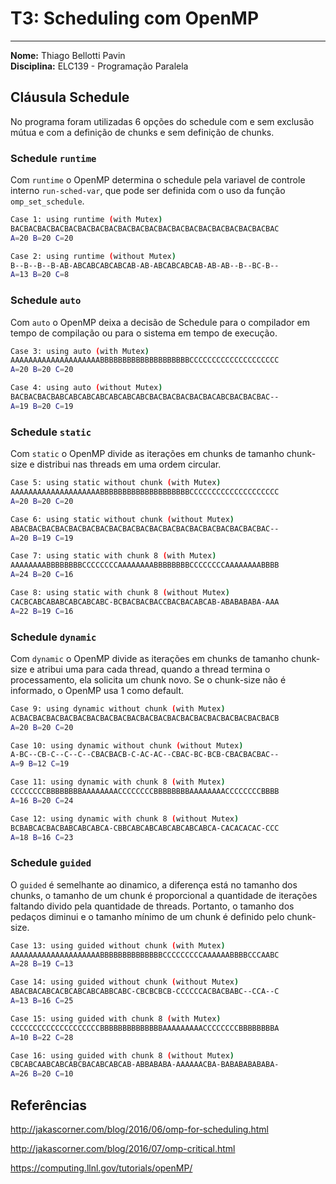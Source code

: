 # T3: Scheduling com OpenMP
-------------------------------------

**Nome:** Thiago Bellotti Pavin
<br>
**Disciplina:** ELC139 - Programação Paralela

## Cláusula Schedule

No programa foram utilizadas 6 opções do schedule com e sem exclusão mútua e com a definição de chunks e sem definição de chunks.

### Schedule `runtime` 

Com `runtime` o OpenMP determina o schedule pela variavel de controle interno `run-sched-var`, que pode ser definida com o uso da função `omp_set_schedule`.

``` bash
Case 1: using runtime (with Mutex)
BACBACBACBACBACBACBACBACBACBACBACBACBACBACBACBACBACBACBACBAC
A=20 B=20 C=20 

Case 2: using runtime (without Mutex)
B--B--B--B-AB-ABCABCABCABCAB-AB-ABCABCABCAB-AB-AB--B--BC-B--
A=13 B=20 C=8 
```

### Schedule `auto`

Com `auto` o OpenMP deixa a decisão de Schedule para o compilador em tempo de compilação ou para o sistema em tempo de execução.

``` bash
Case 3: using auto (with Mutex)
AAAAAAAAAAAAAAAAAAAABBBBBBBBBBBBBBBBBBBBCCCCCCCCCCCCCCCCCCCC
A=20 B=20 C=20 

Case 4: using auto (without Mutex)
BACBACBACBABCABCABCABCABCABCABCBACBACBACBACBACABCBACBACBAC--
A=19 B=20 C=19 
```

### Schedule `static`

Com `static` o OpenMP divide as iterações em chunks de tamanho chunk-size e distribui nas threads em uma ordem circular.

``` bash
Case 5: using static without chunk (with Mutex)
AAAAAAAAAAAAAAAAAAAABBBBBBBBBBBBBBBBBBBBCCCCCCCCCCCCCCCCCCCC
A=20 B=20 C=20 

Case 6: using static without chunk (without Mutex)
ABACBACBACBACBACBACBACBACBACBACBACBACBACBACBACBACBACBACBAC--
A=20 B=19 C=19 

Case 7: using static with chunk 8 (with Mutex)
AAAAAAAABBBBBBBBCCCCCCCCAAAAAAAABBBBBBBBCCCCCCCCAAAAAAAABBBB
A=24 B=20 C=16 

Case 8: using static with chunk 8 (without Mutex)
CACBCABCABABCABCABCABC-BCBACBACBACCBACBACABCAB-ABABABABA-AAA
A=22 B=19 C=16 
```

### Schedule `dynamic`

Com `dynamic` o OpenMP divide as iterações em chunks de tamanho chunk-size e atribui uma para cada thread, quando a thread termina o processamento, ela solicita um chunk novo. Se o chunk-size não é informado, o OpenMP usa 1 como default.

``` bash
Case 9: using dynamic without chunk (with Mutex)
ACBACBACBACBACBACBACBACBACBACBACBACBACBACBACBACBACBACBACBACB
A=20 B=20 C=20 

Case 10: using dynamic without chunk (without Mutex)
A-BC--CB-C--C--C--CBACBACB-C-AC-AC--CBAC-BC-BCB-CBACBACBAC--
A=9 B=12 C=19 

Case 11: using dynamic with chunk 8 (with Mutex)
CCCCCCCCBBBBBBBBAAAAAAAACCCCCCCCBBBBBBBBAAAAAAAACCCCCCCCBBBB
A=16 B=20 C=24 

Case 12: using dynamic with chunk 8 (without Mutex)
BCBABCACBACBABCABCABCA-CBBCABCABCABCABCABCABCA-CACACACAC-CCC
A=18 B=16 C=23 
```

### Schedule `guided`

O `guided` é semelhante ao dinamico, a diferença está no tamanho dos chunks, o tamanho de um chunk é proporcional a quantidade de iterações faltando divido pela quantidade de threads. Portanto, o tamanho dos pedaços diminui e o tamanho mínimo de um chunk é definido pelo chunk-size.

``` bash
Case 13: using guided without chunk (with Mutex)
AAAAAAAAAAAAAAAAAAAABBBBBBBBBBBBBBCCCCCCCCCAAAAAABBBBCCCAABC
A=28 B=19 C=13

Case 14: using guided without chunk (without Mutex)
ABACBACABCACBCABCABCABBCABC-CBCBCBCB-CCCCCCACBACBABC--CCA--C
A=13 B=16 C=25

Case 15: using guided with chunk 8 (with Mutex)
CCCCCCCCCCCCCCCCCCCCBBBBBBBBBBBBBBAAAAAAAAACCCCCCCCBBBBBBBBA
A=10 B=22 C=28

Case 16: using guided with chunk 8 (without Mutex)
CBCABCAABCABCABCBACABCABCAB-ABBABABA-AAAAAACBA-BABABABABABA-
A=26 B=20 C=10
```

## Referências

http://jakascorner.com/blog/2016/06/omp-for-scheduling.html

http://jakascorner.com/blog/2016/07/omp-critical.html

https://computing.llnl.gov/tutorials/openMP/

